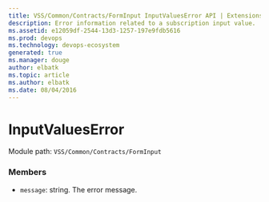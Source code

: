 ```yaml
---
title: VSS/Common/Contracts/FormInput InputValuesError API | Extensions for Azure DevOps Services
description: Error information related to a subscription input value.
ms.assetid: e12059df-2544-13d3-1257-197e9fdb5616
ms.prod: devops
ms.technology: devops-ecosystem
generated: true
ms.manager: douge
author: elbatk
ms.topic: article
ms.author: elbatk
ms.date: 08/04/2016
---
```


# InputValuesError

Module path: `VSS/Common/Contracts/FormInput`


### Members

* `message`: string. The error message.

